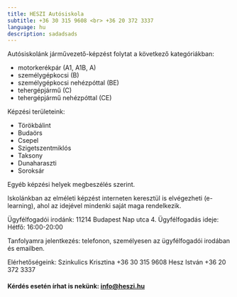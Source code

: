 ```yaml
---
title: HESZI Autósiskola
subtitle: +36 30 315 9608 <br> +36 20 372 3337
language: hu
description: sadadsads
---
```


Autósiskolánk járművezető-képzést folytat a következő kategóriákban:
- motorkerékpár (A1, A1B, A)
- személygépkocsi (B)
- személygépkocsi nehézpóttal (BE)
- tehergépjármű (C)
- tehergépjármű nehézpóttal (CE)

Képzési területeink:
- Törökbálint
- Budaörs
- Csepel
- Szigetszentmiklós
- Taksony
- Dunaharaszti
- Soroksár

Egyéb képzési helyek megbeszélés szerint.

Iskolánkban az elméleti képzést interneten keresztül is elvégezheti (e-learning), ahol az idejével mindenki saját maga rendelkezik. 

Ügyfélfogadói irodánk: 11214 Budapest Nap utca 4.
Ügyfélfogadás ideje: Hétfő: 16:00-20:00


Tanfolyamra jelentkezés: telefonon, személyesen az ügyfélfogadói irodában és emailben. 

Elérhetőségeink:
Szinkulics Krisztina +36 30 315 9608
Hesz István +36 20 372 3337

####  Kérdés esetén írhat is nekünk: [info@heszi.hu](mailto:info@heszi.hu?subject=[Jogosítvány])